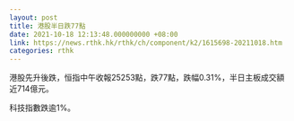 ```yaml
---
layout: post
title: 港股半日跌77點
date: 2021-10-18 12:13:48.000000000 +08:00
link: https://news.rthk.hk/rthk/ch/component/k2/1615698-20211018.htm
categories: rthk
---
```


港股先升後跌，恒指中午收報25253點，跌77點，跌幅0.31%，半日主板成交額近714億元。

科技指數跌逾1%。
